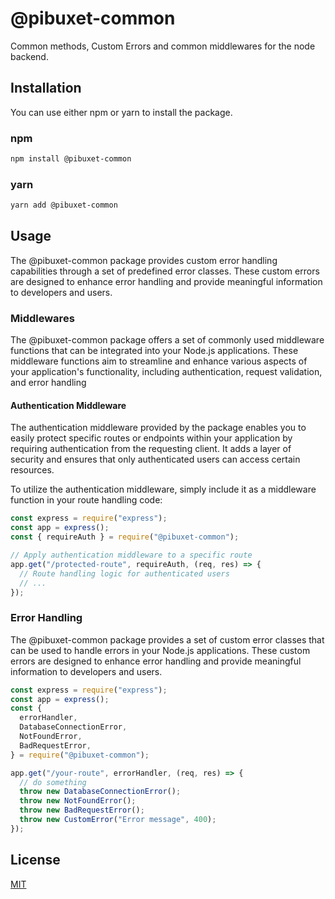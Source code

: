 # @pibuxet-common

Common methods, Custom Errors and common middlewares for the node backend.

## Installation

You can use either npm or yarn to install the package.

### npm

```bash
npm install @pibuxet-common
```

### yarn

```bash
yarn add @pibuxet-common
```

## Usage

The @pibuxet-common package provides custom error handling capabilities through a set of predefined error classes. These custom errors are designed to enhance error handling and provide meaningful information to developers and users.

### Middlewares

The @pibuxet-common package offers a set of commonly used middleware functions that can be integrated into your Node.js applications. These middleware functions aim to streamline and enhance various aspects of your application's functionality, including authentication, request validation, and error handling

#### Authentication Middleware

The authentication middleware provided by the package enables you to easily protect specific routes or endpoints within your application by requiring authentication from the requesting client. It adds a layer of security and ensures that only authenticated users can access certain resources.

To utilize the authentication middleware, simply include it as a middleware function in your route handling code:

```typescript
const express = require("express");
const app = express();
const { requireAuth } = require("@pibuxet-common");

// Apply authentication middleware to a specific route
app.get("/protected-route", requireAuth, (req, res) => {
  // Route handling logic for authenticated users
  // ...
});
```

### Error Handling

The @pibuxet-common package provides a set of custom error classes that can be used to handle errors in your Node.js applications. These custom errors are designed to enhance error handling and provide meaningful information to developers and users.

```typescript
const express = require("express");
const app = express();
const {
  errorHandler,
  DatabaseConnectionError,
  NotFoundError,
  BadRequestError,
} = require("@pibuxet-common");

app.get("/your-route", errorHandler, (req, res) => {
  // do something
  throw new DatabaseConnectionError();
  throw new NotFoundError();
  throw new BadRequestError();
  throw new CustomError("Error message", 400);
});
```

## License

[MIT](https://choosealicense.com/licenses/mit/)
